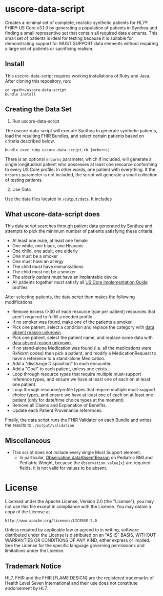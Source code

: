 # uscore-data-script

Creates a minimal set of complete, realistic synthetic patients for HL7® FHIR®
US Core v3.1.0 by generating a population of patients in Synthea and finding a
small representive set that contain all required data elements. This small set
of patients is ideal for testing because it is suitable for demonstrating
support for MUST SUPPORT data elements without requiring a large set of patients
or sacrificing realism.

## Install

This uscore-data-script requires working installations of Ruby and Java. After cloning this repository, run:

```
cd <path>/uscore-data-script
bundle install
```

## Creating the Data Set

1. Run uscore-data-script

The uscore-data-script will execute Synthea to generate synthetic patients, load the resulting
FHIR Bundles, and select certain patients based on criteria described below.

```
bundle exec ruby uscore-data-script.rb [mrburns]
```

There is an optional `mrburns` parameter, which if included, will generate a single longitudinal
patient who possesses at least one resource conforming to every US Core profile. In other words,
one patient with everything. If the `mrburns` parameter is not included, the script will generate
a small collection of testing patients.

2. Use Data

Use the data files located in `/output/data`.  It includes 

## What uscore-data-script does

This data script searches through patient data generated by [Synthea](https://github.com/synthetichealth/synthea)
and attempts to pick the minimum number of patients satisfying these criteria:

- At least one male, at least one female
- One white, one black, one Hispanic
- One child, one adult, one elderly
- One must be a smoker
- One must have an allergy
- The child must have immunizations
- The child must not be a smoker
- The elderly patient must have an implantable device
- All patients together must satisfy all [US Core Implementation Guide](http://hl7.org/fhir/us/core/STU3.1/) profiles

After selecting patients, the data script then makes the following modifications:

- Remove excess (>30 of each resource type per patient) resources that aren't required to fulfill a needed profile.
- If no smoker was found, make one of the patients a smoker.
- Pick one patient, select a condition and replace the category with [data absent reason unknown](http://hl7.org/fhir/us/core/STU3.1/general-guidance.html#missing-data).
- Pick one patient, select the patient name, and replace name data with [data absent reason unknown](http://hl7.org/fhir/us/core/STU3.1/general-guidance.html#missing-data).
- If no stand-alone Medication was found (i.e. all the medications were RxNorm codes) then pick a patient, and modify a MedicationRequest to have a reference to a stand-alone Medication.
- Add a "discharge Disposition" to each encounter.
- Add a "Goal" to each patient, unless one exists.
- Loop through resource types that require multiple must-support reference types, and ensure we have at least one of each on at least one patient.
- Loop through resource/profile types that require multiple must-support choice types, and ensure we have at least one of each on at least one patient (only for date/time choice types at the moment).
- Remove all Claims and Explanation of Benefits.
- Update each Patient Provenance references.

Finally, the data script runs the FHIR Validator on each Bundle and writes the results to `./output/validation`

## Miscellaneous

- This script does not include every single Must Support element.
  - In particular, [Observation.dataAbsentReason](http://hl7.org/fhir/us/core/STU3.1/general-guidance.html#missing-data)
on Pediatric BMI and Pediatric Weight, because the `Observation.value[x]` are required fields. It is not valid for values to be absent.

# License

Licensed under the Apache License, Version 2.0 (the "License");
you may not use this file except in compliance with the License.
You may obtain a copy of the License at

    http://www.apache.org/licenses/LICENSE-2.0

Unless required by applicable law or agreed to in writing, software
distributed under the License is distributed on an "AS IS" BASIS,
WITHOUT WARRANTIES OR CONDITIONS OF ANY KIND, either express or implied.
See the License for the specific language governing permissions and
limitations under the License.

## Trademark Notice

HL7, FHIR and the FHIR [FLAME DESIGN] are the registered trademarks of Health
Level Seven International and their use does not constitute endorsement by HL7.
